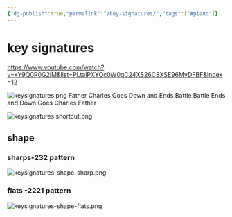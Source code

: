 ```yaml
---
{"dg-publish":true,"permalink":"/key-signatures/","tags":["#piano"]}
---
```




# key signatures

https://www.youtube.com/watch?v=xY9Q0R0G2jM&list=PLtaiPXYQc0W0qC24XS26C8XSE96MvDFBF&index=12

![keysignatures.png](/img/user/img/keysignatures.png)
Father Charles Goes Down and Ends Battle
Battle Ends and Down Goes Charles Father






![keysignatures shortcut.png](/img/user/img/keysignatures%20shortcut.png)

## shape 
### sharps-232 pattern

![keysignatures-shape-sharp.png](/img/user/img/keysignatures-shape-sharp.png)

### flats -2221 pattern
![keysignatures-shape-flats.png](/img/user/img/keysignatures-shape-flats.png)